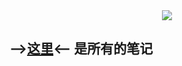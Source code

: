<div style="text-align:center"><img src="https://pic3.zhimg.com/80/v2-610c797a92a5db443d2736061c2299a6_720w.jpg" align=center/></div>  


## -->[这里](https://zhensyuan.github.io/yz/)<-- 是所有的笔记  
